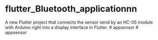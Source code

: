 # flutter_Bluetooth_applicationnn

A new Flutter project that connects the sensor send by an HC-05 module with Arduino right into a display interface in Flutter.
#   a p p _ s e n s o r 
 
 #   a p p _ s e n s o r 
 
 
